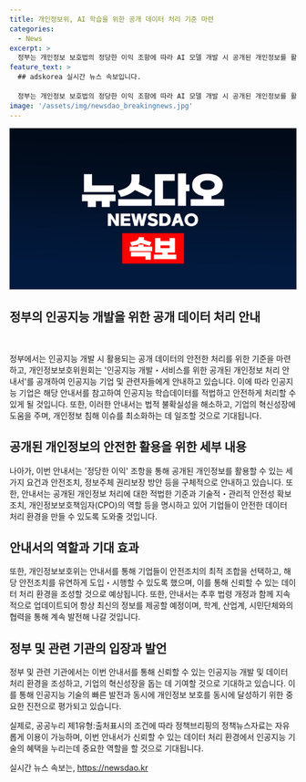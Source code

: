 ```yaml
---
title: 개인정보위, AI 학습을 위한 공개 데이터 처리 기준 마련
categories:
  - News
excerpt: >
  정부는 개인정보 보호법의 정당한 이익 조항에 따라 AI 모델 개발 시 공개된 개인정보를 활용할 수 있는 기준을 마련했다. 인공지능 기업들은 안전성 확보 조치와 정보주체 권리보장 방안을 고려해야 하며, 안내서는 안전조치의 유연한 도입을 권장한다. 또한 공개된 개인정보의 적법한 처리 근거와 기준은 학계, 산업계, 시민단체의 의견을 반영해 나갈 예정이다. 공개 데이터의 안전한 처리를 통해 인공지능 기술 발전과 개인 데이터 보호를 동시에 달성할 수 있을 것으로 전망된다.
feature_text: >
  ## adskorea 실시간 뉴스 속보입니다.

  정부는 개인정보 보호법의 정당한 이익 조항에 따라 AI 모델 개발 시 공개된 개인정보를 활용할 수 있는 기준을 마련했다. 인공지능 기업들은 안전성 확보 조치와 정보주체 권리보장 방안을 고려해야 하며, 안내서는 안전조치의 유연한 도입을 권장한다. 또한 공개된 개인정보의 적법한 처리 근거와 기준은 학계, 산업계, 시민단체의 의견을 반영해 나갈 예정이다. 공개 데이터의 안전한 처리를 통해 인공지능 기술 발전과 개인 데이터 보호를 동시에 달성할 수 있을 것으로 전망된다.
image: '/assets/img/newsdao_breakingnews.jpg'
---
```


<p><img src="/assets/img/newsdao_breakingnews.jpg" alt="adskorea 속보" /></p>

<h2 data-ke-size="size26">정부의 인공지능 개발을 위한 공개 데이터 처리 안내</h2>

<p data-ke-size="size16">&nbsp;</p>

<p>정부에서는 인공지능 개발 시 활용되는 공개 데이터의 안전한 처리를 위한 기준을 마련하고, 개인정보보호위원회는 '인공지능 개발・서비스를 위한 공개된 개인정보 처리 안내서'를 공개하여 인공지능 기업 및 관련자들에게 안내하고 있습니다. 이에 따라 인공지능 기업은 해당 안내서를 참고하여 인공지능 학습데이터를 적법하고 안전하게 처리할 수 있게 될 것입니다. 또한, 이러한 안내서는 법적 불확실성을 해소하고, 기업의 혁신성장에 도움을 주며, 개인정보 침해 이슈를 최소화하는 데 일조할 것으로 기대됩니다.</p></p>

<h2 data-ke-size="size26">공개된 개인정보의 안전한 활용을 위한 세부 내용</h2>

<p data-ke-size="size16">나아가, 이번 안내서는 '정당한 이익' 조항을 통해 공개된 개인정보를 활용할 수 있는 세 가지 요건과 안전조치, 정보주체 권리보장 방안 등을 구체적으로 안내하고 있습니다. 또한, 안내서는 공개된 개인정보 처리에 대한 적법한 기준과 기술적・관리적 안전성 확보조치, 개인정보보호책임자(CPO)의 역할 등을 명시하고 있어 기업들이 안전한 데이터 처리 환경을 만들 수 있도록 도와줄 것입니다.</p>

<h2 data-ke-size="size26">안내서의 역할과 기대 효과</h2>

<p data-ke-size="size16">또한, 개인정보보호위는 안내서를 통해 기업들이 안전조치의 최적 조합을 선택하고, 해당 안전조치를 유연하게 도입・시행할 수 있도록 했으며, 이를 통해 신뢰할 수 있는 데이터 처리 환경을 조성할 것으로 예상됩니다. 또한, 안내서는 추후 법령 개정과 함께 지속적으로 업데이트되어 항상 최신의 정보를 제공할 예정이며, 학계, 산업계, 시민단체와의 협력을 통해 계속 발전해 나갈 것입니다.</p>

<h2 data-ke-size="size26">정부 및 관련 기관의 입장과 발언</h2>

<p data-ke-size="size16">정부 및 관련 기관에서는 이번 안내서를 통해 신뢰할 수 있는 인공지능 개발 및 데이터 처리 환경을 조성하고, 기업의 혁신성장을 돕는 데 기여할 것으로 기대하고 있습니다. 이를 통해 인공지능 기술의 빠른 발전과 동시에 개인정보 보호를 동시에 달성하기 위한 중요한 진전으로 평가되고 있습니다. </p>

<p data-ke-size="size16">실제로, 공공누리 제1유형:출처표시의 조건에 따라 정책브리핑의 정책뉴스자료는 자유롭게 이용이 가능하며, 이번 안내서가 신뢰할 수 있는 데이터 처리 환경에서 인공지능 기술의 혜택을 누리는데 중요한 역할을 할 것으로 기대됩니다.</p>
실시간 뉴스 속보는, <a href="https://newsdao.kr" rel="dofollow">https://newsdao.kr</a>


